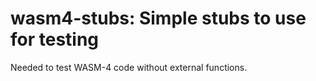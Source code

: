 # wasm4-stubs: Simple stubs to use for testing

Needed to test WASM-4 code without external functions.
